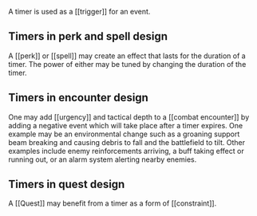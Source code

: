 A timer is used as a [[trigger]] for an event. 

## Timers in perk and spell design
A [[perk]] or [[spell]] may create an effect that lasts for the duration of a timer. The power of either may be tuned by changing the duration of the timer.
## Timers in encounter design
One may add [[urgency]] and tactical depth to a [[combat encounter]] by adding a negative event which will take place after a timer expires. One example may be an environmental change such as a groaning support beam breaking and causing debris to fall and the battlefield to tilt. Other examples include enemy reinforcements arriving, a buff taking effect or running out, or an alarm system alerting nearby enemies.

## Timers in quest design
A [[Quest]] may benefit from a timer as a form of [[constraint]]. 